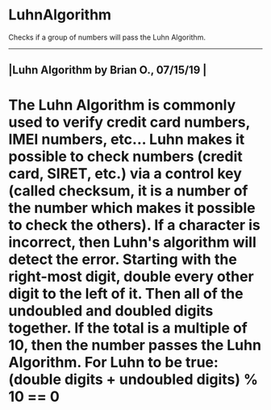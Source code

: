 # LuhnAlgorithm
Checks if a group of numbers will pass the Luhn Algorithm.

    

 ------------------------------------------
|Luhn Algorithm by Brian O., 07/15/19  |
 ------------------------------------------
The Luhn Algorithm is commonly used to verify credit card numbers, IMEI numbers, etc...
Luhn makes it possible to check numbers (credit card, SIRET, etc.) via a control key (called checksum, it is a number
of the number which makes it possible to check the others). If a character is incorrect, then Luhn's algorithm will
detect the error.
Starting with the right-most digit, double every other digit to the left of it. Then all of the undoubled and doubled
digits together. If the total is a multiple of 10, then the number passes the Luhn Algorithm.
For Luhn to be true:
    (double digits + undoubled digits) % 10 == 0
========================================================================================================================
